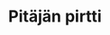 ---
title: Pitäjän pirtti
ravintola: ye
kauppa: ye
ruka: ye
slug: https://www.facebook.com/pages/Ravintola%20Pit%C3%A4j%C3%A4n%20Pirtti/1109997699210545
kuvaus: Herkulliset munkit, lounaat ja Ikimuistoiset tuliaiset
products: Ikimuistoiset tuliaiset, herkulliset lounaat sekä loistavat munkit
update: 2022-02-09-14:48
---